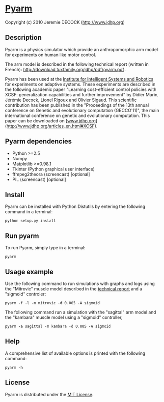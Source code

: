 # [Pyarm](https://github.com/jeremiedecock/pyarm)

Copyright (c) 2010 Jeremie DECOCK (http://www.jdhp.org)

## Description

Pyarm is a physics simulator which provide an anthropomorphic arm model for
experiments on human like motor control. 

The arm model is described in the following technical report (written in
French): http://download.tuxfamily.org/jdhp/pdf/pyarm.pdf .

Pyarm has been used at the [Institute for Intelligent Systems and Robotics](http://www.isir.upmc.fr/)
for experiments on adaptive systems.
These experiments are described in the following academic paper "Learning
cost-efficient control policies with XCSF: generalization capabilities and
further improvement" by Didier Marin, Jérémie Decock, Lionel Rigoux and Olivier
Sigaud.
This scientific contribution has been published in the "Proceedings of the 13th
annual conference on Genetic and evolutionary computation (GECCO'11)", the main
international conference on genetic and evolutionary computation.
This paper can be downloaded on [www.jdhp.org](http://www.jdhp.org/articles_en.html#XCSF).

## Pyarm dependencies

* Python >=2.5
* Numpy
* Matplotlib >=0.98.1
* Tkinter (Python graphical user interface)
* ffmpeg2theora (screencast) [optional]
* PIL (screencast) [optional]

## Install

Pyarm can be installed with Python Distutils by entering the following command
in a terminal:

```
python setup.py install
```

## Run pyarm

To run Pyarm, simply type in a terminal:

```
pyarm
```

## Usage example

Use the following command to run simulations with graphs and logs using the "Mitrovic" muscle model
described in the [technical report](http://download.tuxfamily.org/jdhp/pdf/pyarm.pdf)
and a "sigmoid" controler: 

```
pyarm -f -l -m mitrovic -d 0.005 -A sigmoid
```

The following command run a simulation with the "sagittal" arm model and the
"kambara" muscle model using a "sigmoid" controller, 

```
pyarm -a sagittal -m kambara -d 0.005 -A sigmoid
```

## Help

A comprehensive list of available options is printed with the following command:

```
pyarm -h
```

## License

Pyarm is distributed under the [MIT License](http://opensource.org/licenses/MIT).
